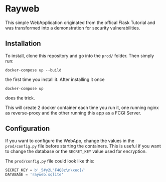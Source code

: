 # Rayweb

This simple WebApplication originated from the offical Flask Tutorial and was transformed into a demonstration for security vulnerabilities.

## Installation

To install, clone this repository and go into the `prod/` folder. Then simply run:

```text
docker-compose up --build
```

the first time you install it. After installing it once

```text
docker-compose up
```
does the trick.

This will create 2 docker container each time you run it, one running nginx as reverse-proxy and the other running this app as a FCGI Server.

## Configuration

If you want to configure the WebApp, change the values in the `prod/config.py` file before starting the containers. This is useful if you want to change the database or the `SECRET_KEY` value used for encryption.

The `prod/config.py` file could look like this:

```python
SECRET_KEY = b'_5#y2L"F4Q8z\n\xec]/'
DATABASE = 'rayweb.sqlite'
```
